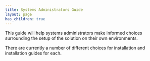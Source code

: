 ```yaml
---
title: Systems Administrators Guide
layout: page
has_children: true
---
```


This guide will help systems administrators make informed choices surrounding the setup of the solution on their own environments.

There are currently a number of different choices for installation and installation guides for each.